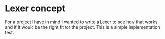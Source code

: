 # Lexer concept

For a project I have in mind I wanted to write a Lexer to see how that works and if it would be the right fit for the project.
This is a simple implementation test.